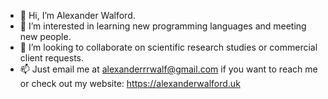 - 👋 Hi, I’m Alexander Walford.
- 👀 I’m interested in learning new programming languages and meeting new people.  
- 👥 I’m looking to collaborate on scientific research studies or commercial client requests. 
- 📫 Just email me at alexanderrrwalf@gmail.com if you want to reach me or check out my website: https://alexanderwalford.uk 

<!---
alexanderwalford-official/alexanderwalford-official is a ✨ special ✨ repository because its `README.md` (this file) appears on your GitHub profile.
You can click the Preview link to take a look at your changes.
--->

